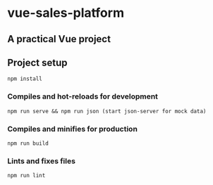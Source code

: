 # vue-sales-platform
## A  practical Vue project 
## Project setup
```
npm install 
```

### Compiles and hot-reloads for development
```
npm run serve && npm run json (start json-server for mock data)
```

### Compiles and minifies for production
```
npm run build
```

### Lints and fixes files
```
npm run lint
```
